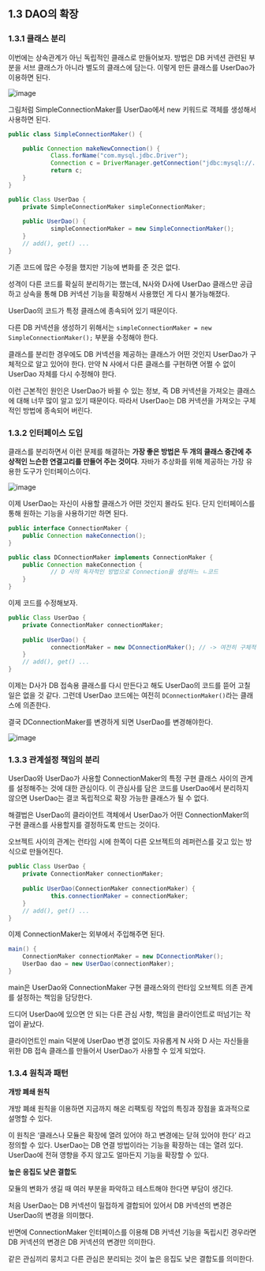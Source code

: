 ## 1.3 DAO의 확장

### 1.3.1 클래스 분리

이번에는 상속관계가 아닌 독립적인 클래스로 만들어보자.
방법은 DB 커넥션 관련된 부분을 서브 클래스가 아니라 별도의 클래스에 담는다. 이렇게 만든 클래스를 UserDao가 이용하면 된다.

![image](https://github.com/Eui9179/spring3-study/assets/83222282/2f30ef4e-10c8-4807-a681-47695337204c)


그림처럼 SimpleConnectionMaker를 UserDao에서 new 키워드로 객체를 생성해서 사용하면 된다.

```java
public class SimpleConnectionMaker() {

    public Connection makeNewConnection() {
            Class.forName("com.mysql.jdbc.Driver");
            Connection c = DriverManager.getConnection("jdbc:mysql://...");
            return c;
    }
}
```

```java
public Class UserDao {
    private SimpleConnectionMaker simpleConnectionMaker;
    
    public UserDao() {
            simpleConnectionMaker = new SimpleConnectionMaker();
    }
    // add(), get() ...
}
```

기존 코드에 많은 수정을 했지만 기능에 변화를 준 것은 없다.

성격이 다른 코드를 확실히 분리하기는 했는데, N사와 D사에 UserDao 클래스만 공급하고 상속을 통해 DB 커넥션 기능을 확장해서 사용했던 게 다시 불가능해졌다.

UserDao의 코드가 특정 클래스에 종속되어 있기 때문이다.

다른 DB 커넥션을 생성하기 위해서는
`simpleConnectionMaker = new SimpleConnectionMaker();`
부분을 수정해야 한다.

클래스를 분리한 경우에도 DB 커넥션을 제공하는 클래스가 어떤 것인지 UserDao가 구체적으로 알고 있어야 한다. 만약 N 사에서 다른 클래스를 구현하면 어쩔 수 없이 UserDao 자체를 다시 수정해야 한다.

이런 근본적인 원인은 UserDao가 바뀔 수 있는 정보, 즉 DB 커넥션을 가져오는 클래스에 대해 너무 많이 알고 있기 때문이다. 따라서 UserDao는 DB 커넥션을 가져오는 구체적인 방법에 종속되어 버린다.

### 1.3.2 인터페이스 도입

클래스를 분리하면서 이런 문제를 해결하는 **가장 좋은 방법은 두 개의 클래스 중간에 추상적인 느슨한 연결고리를 만들어 주는 것이다**. 자바가 추상화를 위해 제공하는 가장 유용한 도구가 인터페이스이다.

![image](https://github.com/Eui9179/spring3-study/assets/83222282/a5f5769b-cf0f-4d46-a6a1-6a65c8115bb3)

이제 UserDao는 자신이 사용할 클래스가 어떤 것인지 몰라도 된다. 단지 인터페이스를 통해 원하는 기능을 사용하기만 하면 된다.

```java
public interface ConnectionMaker {
    public Connection makeConnection();
}
```

```java
public class DConnectionMaker implements ConnectionMaker {
    public Connection makeConnection {
            // D 사의 독자적인 방법으로 Connection을 생성하느 ㄴ코드
    }
}
```

이제 코드를 수정해보자.

```java
public Class UserDao {
    private ConnectionMaker connectionMaker;
    
    public UserDao() {
            connectionMaker = new DConnectionMaker(); // -> 여전히 구체적인 클래스에 의존
    }
    // add(), get() ...
}
```

이제는 D사가 DB 접속용 클래스를 다시 만든다고 해도 UserDao의 코드를 뜯어 고칠 일은 없을 것 같다. 그런데 UserDao 코드에는 여전히 `DConnectionMaker()`라는 클래스에 의존한다.

결국 DConnectionMaker를 변경하게 되면 UserDao를 변경해야한다.

![image](https://github.com/Eui9179/spring3-study/assets/83222282/bbda1c4d-f7a8-412e-a378-0780a5bb36cc)


### 1.3.3 관계설정 책임의 분리

UserDao와 UserDao가 사용할 ConnectionMaker의 특정 구현 클래스 사이의 관계를 설정해주는 것에 대한 관심이다. 이 관심사를 담은 코드를 UserDao에서 분리하지 않으면 UserDao는 결코 독립적으로 확장 가능한 클래스가 될 수 없다.

해결법은 UserDao의 클라이언트 객체에서 UserDao가 어떤 ConnectionMaker의 구현 클래스를 사용할지를 결정하도록 만드는 것이다.

오브젝트 사이의 관계는 런타임 시에 한쪽이 다른 오브젝트의 레퍼런스를 갖고 있는 방식으로 만들어진다.

```java
public Class UserDao {
    private ConnectionMaker connectionMaker;
    
    public UserDao(ConnectionMaker connectionMaker) {
            this.connectionMaker = connectionMaker;
    }
    // add(), get() ...
}
```

이제 ConnectionMaker는 외부에서 주입해주면 된다.

```java
main() {
    ConnectionMaker connectionMaker = new DConnectionMaker();
    UserDao dao = new UserDao(connectionMaker);
}
```

main은 UserDao와 ConnectionMaker 구현 클래스와의 런타임 오브젝트 의존 관계를 설정하는 책임을 담당한다.

드디어 UserDao에 있으면 안 되는 다른 관심 사항, 책임을 클라이언트로 떠넘기는 작업이 끝났다.

클라이언트인 main 덕분에 UserDao 변경 없이도 자유롭게 N 사와 D 사는 자신들을 위한 DB 접속 클래스를 만들어서 UserDao가 사용할 수 있게 되었다.

### 1.3.4 원칙과 패턴

**개방 폐쇄 원칙**

개방 폐쇄 원칙을 이용하면 지금까지 해온 리팩토링 작업의 특징과 장점을 효과적으로 설명할 수 있다.

이 원칙은 ‘클래스나 모듈은 확장에 열려 있어야 하고 변경에는 닫혀 있어야 한다’ 라고 정의할 수 있다. UserDao는 DB 연결 방법이라는 기능을 확장하는 데는 열려 있다. UserDao에 전혀 영향을 주지 않고도 얼마든지 기능을 확장할 수 있다.

**높은 응집도 낮은 결합도**

모듈의 변화가 생길 때 여러 부분을 파악하고 테스트해야 한다면 부담이 생긴다.

처음 UserDao는 DB 커넥션이 밀접하게 결합되어 있어서 DB 커넥션의 변경은 UserDao의 변경을 의미했다.

반면에 ConnectionMaker 인터페이스를 이용해 DB 커넥션 기능을 독립시킨 경우라면 DB 커넥션의 변경은 DB 커넥션의 변경만 의미한다.

같은 관심끼리 뭉치고 다른 관심은 분리되는 것이 높은 응집도 낮은 결합도를 의미한다.

